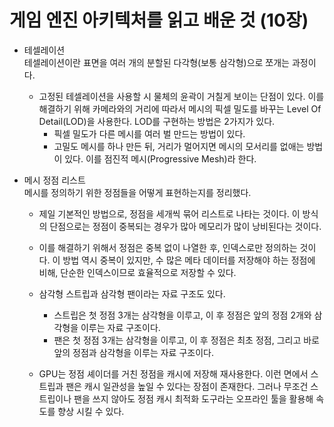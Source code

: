# 게임 엔진 아키텍처를 읽고 배운 것 (10장)

- 테셀레이션  
  테셀레이션이란 표면을 여러 개의 분할된 다각형(보통 삼각형)으로 쪼개는 과정이다.

  - 고정된 테셀레이션을 사용할 시 물체의 윤곽이 거칠게 보이는 단점이 있다. 이를 해결하기 위해 카메라와의 거리에 따라서 메시의 픽셀 밀도를 바꾸는 Level Of Detail(LOD)을 사용한다. LOD를 구현하는 방법은 2가지가 있다.
    - 픽셀 밀도가 다른 메시를 여러 벌 만드는 방법이 있다.
    - 고밀도 메시를 하나 만든 뒤, 거리가 멀어지면 메시의 모서리를 없애는 방법이 있다. 이를 점진적 메시(Progressive Mesh)라 한다.

- 메시 정점 리스트  
  메시를 정의하기 위한 정점들을 어떻게 표현하는지를 정리했다.

  - 제일 기본적인 방법으로, 정점을 세개씩 묶어 리스트로 나타는 것이다. 이 방식의 단점으로는 정점이 중복되는 경우가 많아 메모리가 많이 낭비된다는 것이다.

  - 이를 해결하기 위해서 정점은 중복 없이 나열한 후, 인덱스로만 정의하는 것이다. 이 방법 역시 중복이 있지만, 수 많은 메타 데이터를 저장해야 하는 정점에 비해, 단순한 인덱스이므로 효율적으로 저장할 수 있다.

  - 삼각형 스트립과 삼각형 팬이라는 자료 구조도 있다.
    - 스트립은 첫 정점 3개는 삼각형을 이루고, 이 후 정점은 앞의 정점 2개와 삼각형을 이루는 자료 구조이다.
    - 팬은 첫 정점 3개는 삼각형을 이루고, 이 후 정점은 최초 정점, 그리고 바로 앞의 정점과 삼각형을 이루는 자료 구조이다.

  - GPU는 정점 셰이더를 거친 정점을 캐시에 저장해 재사용한다. 이런 면에서 스트립과 팬은 캐시 일관성을 높일 수 있다는 장점이 존재한다. 그러나 무조건 스트립이나 팬을 쓰지 않아도 정점 캐시 최적화 도구라는 오프라인 툴을 활용해 속도를 향상 시킬 수 있다.
  